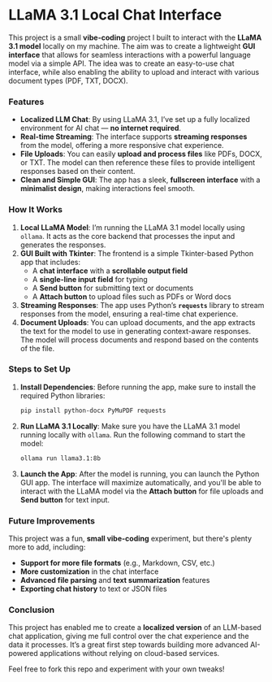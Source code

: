 # LLaMA 3.1 Local Chat Interface

This project is a small **vibe-coding** project I built to interact with the **LLaMA 3.1 model** locally on my machine. The aim was to create a lightweight **GUI interface** that allows for seamless interactions with a powerful language model via a simple API. The idea was to create an easy-to-use chat interface, while also enabling the ability to upload and interact with various document types (PDF, TXT, DOCX).

### Features

- **Localized LLM Chat**: By using LLaMA 3.1, I’ve set up a fully localized environment for AI chat — **no internet required**.
- **Real-time Streaming**: The interface supports **streaming responses** from the model, offering a more responsive chat experience.
- **File Uploads**: You can easily **upload and process files** like PDFs, DOCX, or TXT. The model can then reference these files to provide intelligent responses based on their content.
- **Clean and Simple GUI**: The app has a sleek, **fullscreen interface** with a **minimalist design**, making interactions feel smooth.

### How It Works

1. **Local LLaMA Model**: I’m running the LLaMA 3.1 model locally using `ollama`. It acts as the core backend that processes the input and generates the responses.
2. **GUI Built with Tkinter**: The frontend is a simple Tkinter-based Python app that includes:
   - A **chat interface** with a **scrollable output field**
   - A **single-line input field** for typing
   - A **Send button** for submitting text or documents
   - A **Attach button** to upload files such as PDFs or Word docs
3. **Streaming Responses**: The app uses Python’s **`requests`** library to stream responses from the model, ensuring a real-time chat experience.
4. **Document Uploads**: You can upload documents, and the app extracts the text for the model to use in generating context-aware responses. The model will process documents and respond based on the contents of the file.

### Steps to Set Up

1. **Install Dependencies**: Before running the app, make sure to install the required Python libraries:
    ```bash
    pip install python-docx PyMuPDF requests
    ```
2. **Run LLaMA 3.1 Locally**: Make sure you have the LLaMA 3.1 model running locally with `ollama`. Run the following command to start the model:
    ```bash
    ollama run llama3.1:8b
    ```
3. **Launch the App**: After the model is running, you can launch the Python GUI app. The interface will maximize automatically, and you'll be able to interact with the LLaMA model via the **Attach button** for file uploads and **Send button** for text input.

### Future Improvements

This project was a fun, **small vibe-coding** experiment, but there's plenty more to add, including:
- **Support for more file formats** (e.g., Markdown, CSV, etc.)
- **More customization** in the chat interface
- **Advanced file parsing** and **text summarization** features
- **Exporting chat history** to text or JSON files

### Conclusion

This project has enabled me to create a **localized version** of an LLM-based chat application, giving me full control over the chat experience and the data it processes. It’s a great first step towards building more advanced AI-powered applications without relying on cloud-based services. 

Feel free to fork this repo and experiment with your own tweaks!
